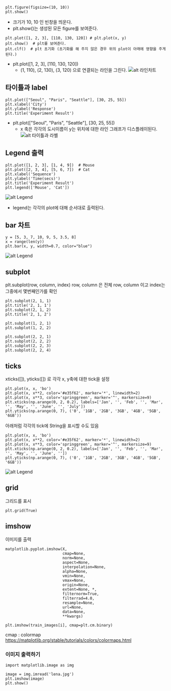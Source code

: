 ```
plt.figure(figsize=(10, 10))
plt.show()
```
- 크기가 10, 10 인 빈창을 띄운다.
- plt.show()는 생성된 모든 figure를 보여준다.


```
plt.plot([1, 2, 3], [110, 130, 120]) # plt.plot(x, y)
plt.show()  # plt를 보여준다.
plt.clf()  # plt 초기화 (초기화를 해 주지 않은 경우 위의 plot이 아래에 영향을 주게 된다.)
```
- plt.plot([1, 2, 3], [110, 130, 120]) 
    - (1, 110), (2, 130), (3, 120) 으로 연결되는 라인을 그린다.
![alt 라인차트](images/1.png)

## 타이틀과 label
```
plt.plot(["Seoul", "Paris", "Seattle"], [30, 25, 55])
plt.xlabel('City')
plt.ylabel('Response')
plt.title('Experiment Result')
```
- plt.plot(["Seoul", "Paris", "Seattle"], [30, 25, 55])
    - x 축은 각각의 도시이름이 y는 위치에 대한 라인 그래프가 디스플레이된다.
![alt 타이틀과 라벨](images/2.png)

## Legend 출력
```
plt.plot([1, 2, 3], [1, 4, 9])  # Mouse
plt.plot([2, 3, 4], [5, 6, 7])  # Cat
plt.xlabel('Sequence')
plt.ylabel('Time(secs)')
plt.title('Experiment Result')
plt.legend(['Mouse', 'Cat'])
```
![alt Legend](images/3.png)
- legend는 각각의 plot에 대해 순서대로 출력된다.

## bar 차트
```
y = [5, 3, 7, 10, 9, 5, 3.5, 8]
x = range(len(y))
plt.bar(x, y, width=0.7, color="blue")
```
![alt Legend](images/4.png)

## subplot
plt.subplot(row, column, index)
row, column 은 전체 row, column 이고 index는 그중에서 몇번째인가를 확인 
```
plt.subplot(2, 1, 1)
plt.title('2, 1, 1')
plt.subplot(2, 1, 2)
plt.title('2, 1, 2')
```
```
plt.subplot(1, 2, 1)
plt.subplot(1, 2, 2) 
```
```
plt.subplot(2, 2, 1)
plt.subplot(2, 2, 2)
plt.subplot(2, 2, 3)
plt.subplot(2, 2, 4)
```

## ticks
xticks([]), yticks([]) 로 각각 x, y축에 대한 tick을 설정
```
plt.plot(x, x, 'bo')
plt.plot(x, x**2, color='#e35f62', marker='*', linewidth=2)
plt.plot(x, x**3, color='springgreen', marker='^', markersize=9)
plt.xticks(np.arange(0, 2, 0.2), labels=['Jan', '', 'Feb', '', 'Mar', '', 'May', '', 'June', '', 'July'])
plt.yticks(np.arange(0, 7), ('0', '1GB', '2GB', '3GB', '4GB', '5GB', '6GB'))
```
아래처럼 각각의 tick에 String을 표시할 수도 있음
```
plt.plot(x, x, 'bo')
plt.plot(x, x**2, color='#e35f62', marker='*', linewidth=2)
plt.plot(x, x**3, color='springgreen', marker='^', markersize=9)
plt.xticks(np.arange(0, 2, 0.2), labels=['Jan', '', 'Feb', '', 'Mar', '', 'May', '', 'June', ''])
plt.yticks(np.arange(0, 7), ('0', '1GB', '2GB', '3GB', '4GB', '5GB', '6GB'))
```

![alt Legend](images/5.png)

## grid
그리드를 표시
```
plt.grid(True)
```
## imshow
이미지를 출력
```
matplotlib.pyplot.imshow(X, 
                         cmap=None, 
                         norm=None, 
                         aspect=None, 
                         interpolation=None, 
                         alpha=None, 
                         vmin=None, 
                         vmax=None, 
                         origin=None, 
                         extent=None, *, 
                         filternorm=True, 
                         filterrad=4.0, 
                         resample=None, 
                         url=None, 
                         data=None, 
                         **kwargs)
                         
plt.imshow(train_images[i], cmap=plt.cm.binary)
```
cmap : colormap
https://matplotlib.org/stable/tutorials/colors/colormaps.html

### 이미지 출력하기
```
import matplotlib.image as img

image = img.imread('lena.jpg')
plt.imshow(image)
plt.show()
```